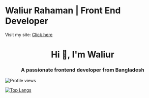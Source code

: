 Waliur Rahaman | Front End Developer
==========================

Visit my site: <a href="https://waliurr.github.io/waliurr" target="_blank"> Click here </a>


<h1 align="center">Hi 👋, I'm Waliur</h1>
<h3 align="center">A passionate frontend developer from Bangladesh</h3>

![Profile views](https://gpvc.arturio.dev/waliurr)  


[![Top Langs](https://github-readme-stats.vercel.app/api/top-langs/?username=waliurr)](https://github.com/anuraghazra/github-readme-stats)
